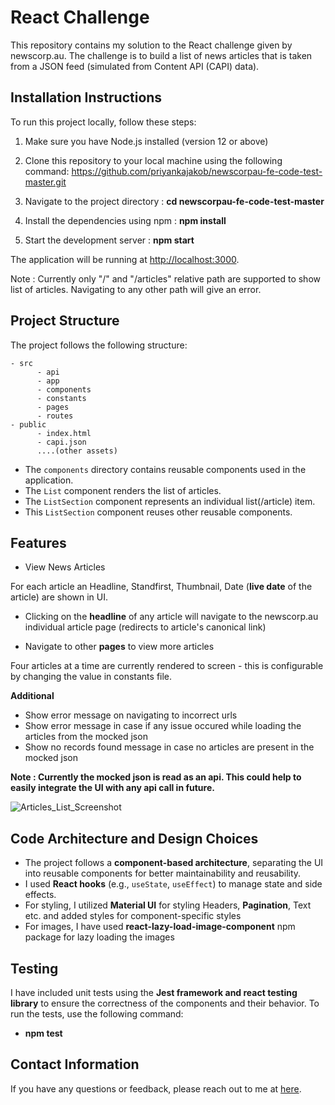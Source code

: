 # React Challenge

This repository contains my solution to the React challenge given by newscorp.au. The challenge is to build a list of news articles that is taken from a JSON feed (simulated from  Content API (CAPI) data).

## Installation Instructions

To run this project locally, follow these steps:

1. Make sure you have Node.js installed (version 12 or above)

2. Clone this repository to your local machine using the following command:
    https://github.com/priyankajakob/newscorpau-fe-code-test-master.git
    
3. Navigate to the project directory : 
   __cd newscorpau-fe-code-test-master__

4. Install the dependencies using npm :
   __npm install__

5. Start the development server :
   __npm start__
   

The application will be running at [http://localhost:3000](http://localhost:3000).

Note : Currently only "/" and "/articles" relative path are supported to show list of articles. Navigating to any other path will give an error. 

## Project Structure

The project follows the following structure:

```
- src
      - api
      - app
      - components
      - constants
      - pages
      - routes
- public
      - index.html
      - capi.json
      ....(other assets)

```
- The `components` directory contains reusable components used in the application.
- The `List` component renders the list of articles.
- The `ListSection` component represents an individual list(/article) item.
- This `ListSection` component reuses other reusable components.

## Features

- View News Articles 

For each article an Headline, Standfirst, Thumbnail, Date (__live date__ of the article) are shown in UI.

- Clicking on the __headline__ of any article will navigate to the newscorp.au individual article page (redirects to article's canonical link)

- Navigate to other __pages__ to view more articles

Four articles at a time are currently rendered to screen - this is configurable by changing the value in constants file. 


__Additional__
- Show error message on navigating to incorrect urls
- Show error message in case if any issue occured while loading the articles from the mocked json
- Show no records found message in case no articles are present in the mocked json

__Note : Currently the mocked json is read as an api. This could help to easily integrate the UI with any api call in future.__

![Articles_List_Screenshot](https://github.com/priyankajakob/newscorpau-fe-code-test-master/assets/50093965/c8294507-e04b-4065-8cfc-8015ab398b5a)

## Code Architecture and Design Choices

- The project follows a __component-based architecture__, separating the UI into reusable components for better maintainability and reusability.
- I used __React hooks__ (e.g., `useState`, `useEffect`) to manage state and side effects.
- For styling, I utilized __Material UI__ for styling Headers, __Pagination__, Text etc. and added styles for component-specific styles
- For images, I have used __react-lazy-load-image-component__ npm package for lazy loading the images

## Testing

I have included unit tests using the __Jest framework and react testing library__ to ensure the correctness of the components and their behavior. To run the tests, use the following command: 
* __npm test__


## Contact Information

If you have any questions or feedback, please reach out to me at [here](mailto:priyanka.jacob93@gmail.com).

